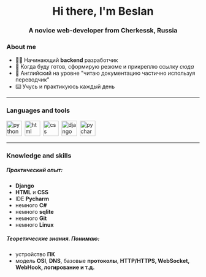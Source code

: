 <div id="header" align="center">
    <h1>Hi there, I'm  Beslan </h1>
    <h3>A novice web-developer from Cherkessk, Russia</h3>
</div>


### About me
- 👨‍💻 Начинающий **backend** разработчик
- 📄 Когда буду готов, сформирую резюме и прикреплю ссылку *сюда*
- 🗽 Английский на уровне "читаю документацию частично используя переводчик"
- ⌨️ Учусь и практикуюсь каждый день

---
### Languages and tools

<img src="https://cdn.jsdelivr.net/gh/devicons/devicon/icons/python/python-original-wordmark.svg" title="python" width="40" height="40"/>&nbsp;
<img src="https://cdn.jsdelivr.net/gh/devicons/devicon/icons/html5/html5-original.svg" title="html" width="40" height="40"/>&nbsp;
<img src="https://cdn.jsdelivr.net/gh/devicons/devicon/icons/css3/css3-original.svg" title="css" width="40" height="40"/>&nbsp;
<img src="https://cdn.jsdelivr.net/gh/devicons/devicon/icons/django/django-plain.svg" title="django" width="40" height="40"/>&nbsp;
<img src="https://cdn.jsdelivr.net/gh/devicons/devicon/icons/pycharm/pycharm-original-wordmark.svg" title="pycharm" width="40" height="40"/>&nbsp;

---
### Knowledge and skills

##### Практический опыт:
- **Django**
- **HTML** и **CSS**
- IDE **Pycharm**
- немного **C#**
- немного **sqlite**
- немного **Git**
- немного **Linux**

##### Теоретические знания. Понимаю:
- устройство **ПК**
- модель **OSI**, **DNS**, базовые **протоколы**, **HTTP/HTTPS, WebSocket, WebHook, логирование и т.д.**
